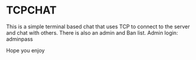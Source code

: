 # TCPCHAT
This is a simple terminal based chat that uses TCP to connect to the server and chat with others. There is also an admin and Ban list.
Admin login: adminpass

Hope you enjoy
